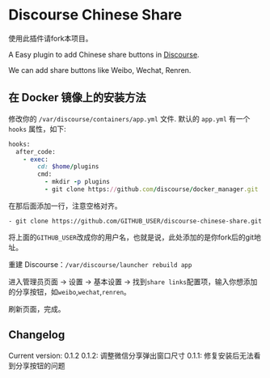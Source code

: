 Discourse Chinese Share
=======================

使用此插件请fork本项目。

A Easy plugin to add Chinese share buttons in [Discourse](https://github.com/discourse/discourse).

We can add share buttons like Weibo, Wechat, Renren.

## 在 Docker 镜像上的安装方法

修改你的 `/var/discourse/containers/app.yml` 文件. 默认的 `app.yml` 有一个 `hooks` 属性，如下:

```ruby
hooks:
  after_code:
    - exec:
        cd: $home/plugins
        cmd:
          - mkdir -p plugins
          - git clone https://github.com/discourse/docker_manager.git
```
在那后面添加一行，注意空格对齐。
```
- git clone https://github.com/GITHUB_USER/discourse-chinese-share.git
```
将上面的`GITHUB_USER`改成你的用户名，也就是说，此处添加的是你fork后的git地址。

重建 Discourse：`/var/discourse/launcher rebuild app`

进入管理员页面 -> 设置 -> 基本设置 -> 找到`share links`配置项，输入你想添加的分享按钮，如`weibo`,`wechat`,`renren`。

刷新页面，完成。

## Changelog

Current version: 0.1.2
0.1.2: 调整微信分享弹出窗口尺寸
0.1.1: 修复安装后无法看到分享按钮的问题



